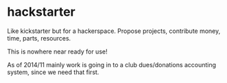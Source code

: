 hackstarter
===========

Like kickstarter but for a hackerspace.  Propose projects, contribute money, time, parts, resources.  

This is nowhere near ready for use!    

As of 2014/11 mainly work is going in to a club dues/donations accounting system, since we need that first.   

